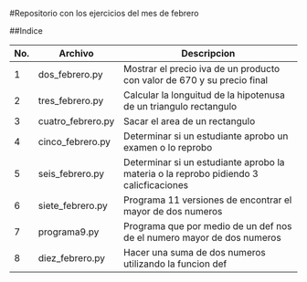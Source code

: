 #Repositorio con los ejercicios del mes de febrero

##Indice

|No.|Archivo|Descripcion|
|--|--|--|
|1|dos_febrero.py|Mostrar el precio iva de un producto con valor de 670 y su precio final|
|2|tres_febrero.py|Calcular la longuitud de la hipotenusa de un  triangulo rectangulo|
|3|cuatro_febrero.py|Sacar el area de un rectangulo|
|4|cinco_febrero.py|Determinar si un estudiante aprobo un examen o lo reprobo|
|5|seis_febrero.py| Determinar si un estudiante aprobo la materia o la reprobo pidiendo 3 calicficaciones|
|6|siete_febrero.py|Programa 11 versiones de encontrar el mayor de dos numeros|
|7|programa9.py|Programa que por medio de un def nos de el numero mayor de dos numeros|
|8|diez_febrero.py|Hacer una suma de dos numeros utilizando la funcion def|
